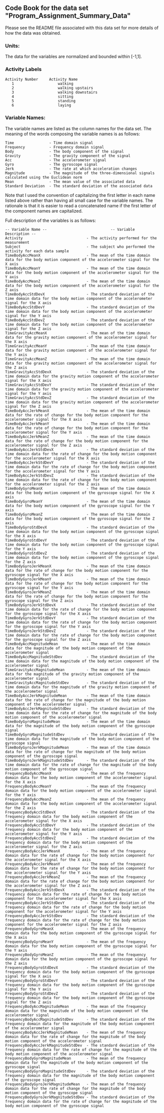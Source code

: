 ## Code Book for the data set "Program_Assignment_Summary_Data"


Please see the README file associated with this data set for more details of how the data was obtained.

### Units:
The data for the variables are normalized and bounded within [-1,1].

### Activity Labels
    Activity Number     Activity Name
       1	                walking
       2	                walking upstairs
       3                	walking downstairs
       4	                sitting
       5	                standing
       6	                laying


### Variable Names:
The variable names are listed as the column names for the data set.  The meaning of the words composing the variable names is as follows:

    Time                - Time domain signal
    Frequency           - Frequency domain signal
    Body                - The body component of the signal
    Gravity             - The gravity component of the signal
    Acc                 - The accelerometer signal
    Gyro                - The gyroscope signal
    Jerk                - The rate at which acceleration changes
    Magnitude           - The magnitude of the three-dimensional signals calculated using the Euclidean norm
    Mean                - The mean value of the associated data
    Standard Deviation  - The standard deviation of the associated data


Note that I used the convention of capitalizing the first letter in each name listed above rather than having all small case for the variable names.  The rationale is that it is easier to read a concatenated name if the first letter of the component names are capitalized.

Full description of the variables is as follows:

    -- Variable Name --                             -- Variable Description --
    Activity                             - The activity performed for the measurement
    Subject                              - The subject who performed the activity for each data sample
    TimeBodyAccMeanX                     - The mean of the time domain data for the body motion component of the accelerometer signal for the X axis
    TimeBodyAccMeanY                     - The mean of the time domain data for the body motion component of the accelerometer signal for the Y axis
    TimeBodyAccMeanZ                     - The mean of the time domain data for the body motion component of the accelerometer signal for the Z axis
    TimeBodyAccStdDevX                   - The standard deviation of the time domain data for the body motion component of the accelerometer signal for the X axis
    TimeBodyAccStdDevY                   - The standard deviation of the time domain data for the body motion component of the accelerometer signal for the Y axis
    TimeBodyAccStdDevZ                   - The standard deviation of the time domain data for the body motion component of the accelerometer signal for the Z axis
    TimeGravityAccMeanX                  - The mean of the time domain data for the gravity motion component of the accelerometer signal for the X axis
    TimeGravityAccMeanY                  - The mean of the time domain data for the gravity motion component of the accelerometer signal for the Y axis
    TimeGravityAccMeanZ                  - The mean of the time domain data for the gravity motion component of the accelerometer signal for the Z axis
    TimeGravityAccStdDevX                - The standard deviation of the time domain data for the gravity motion component of the accelerometer signal for the X axis
    TimeGravityAccStdDevY                - The standard deviation of the time domain data for the gravity motion component of the accelerometer signal for the Y axis
    TimeGravityAccStdDevZ                - The standard deviation of the time domain data for the gravity motion component of the accelerometer signal for the Z axis
    TimeBodyAccJerkMeanX                 - The mean of the time domain data for the rate of change for the body motion component for the accelerometer signal for the X axis
    TimeBodyAccJerkMeanY                 - The mean of the time domain data for the rate of change for the body motion component for the accelerometer signal for the Y axis
    TimeBodyAccJerkMeanZ                 - The mean of the time domain data for the rate of change for the body motion component for the accelerometer signal for the Z axis
    TimeBodyAccJerkStdDevX               - The standard deviation of the time domain data for the rate of change for the body motion component for the accelerometer signal for the X axis
    TimeBodyAccJerkStdDevY               - The standard deviation of the time domain data for the rate of change for the body motion component for the accelerometer signal for the Y axis
    TimeBodyAccJerkStdDevZ               - The standard deviation of the time domain data for the rate of change for the body motion component for the accelerometer signal for the Z axis
    TimeBodyGyroMeanX                    - The mean of the time domain data for the body motion component of the gyroscope signal for the X axis
    TimeBodyGyroMeanY                    - The mean of the time domain data for the body motion component of the gyroscope signal for the Y axis
    TimeBodyGyroMeanZ                    - The mean of the time domain data for the body motion component of the gyroscope signal for the Z axis
    TimeBodyGyroStdDevX                  - The standard deviation of the time domain data for the body motion component of the gyroscope signal for the X axis
    TimeBodyGyroStdDevY                  - The standard deviation of the time domain data for the body motion component of the gyroscope signal for the Y axis
    TimeBodyGyroStdDevZ                  - The standard deviation of the time domain data for the body motion component of the gyroscope signal for the Z axis
    TimeBodyGyroJerkMeanX                - The mean of the time domain data for the rate of change for the body motion component for the gyroscope signal for the X axis
    TimeBodyGyroJerkMeanY                - The mean of the time domain data for the rate of change for the body motion component for the gyroscope signal for the Y axis
    TimeBodyGyroJerkMeanZ                - The mean of the time domain data for the rate of change for the body motion component for the gyroscope signal for the Z axis
    TimeBodyGyroJerkStdDevX              - The standard deviation of the time domain data for the rate of change for the body motion component for the gyroscope signal for the X axis
    TimeBodyGyroJerkStdDevY              - The standard deviation of the time domain data for the rate of change for the body motion component for the gyroscope signal for the Y axis
    TimeBodyGyroJerkStdDevZ              - The standard deviation of the time domain data for the rate of change for the body motion component for the gyroscope signal for the Z axis
    TimeBodyAccMagnitudeMean             - The mean of the time domain data for the magnitude of the body motion component of the accelerometer signal
    TimeBodyAccMagnitudeStdDev           - The standard deviation of the time domain data for the magnitude of the body motion component of the accelerometer signal
    TimeGravityAccMagnitudeMean          - The mean of the time domain data for the magnitude of the gravity motion component of the accelerometer signal
    TimeGravityAccMagnitudeStdDev        - The standard deviation of the time domain data for the magnitude of the gravity motion component of the accelerometer signal
    TimeBodyAccJerkMagnitudeMean         - The mean of the time domain data for the rate of change for the magnitude of the body motion component of the accelerometer signal
    TimeBodyAccJerkMagnitudeStdDev       - The standard deviation of the time domain data for the rate of change for the magnitude of the body motion component of the accelerometer signal
    TimeBodyGyroMagnitudeMean            - The mean of the time domain data for the magnitude of the body motion component of the gyroscope signal
    TimeBodyGyroMagnitudeStdDev          - The standard deviation of the time domain data for the magnitude of the body motion component of the gyroscope signal
    TimeBodyGyroJerkMagnitudeMean        - The mean of the time domain data for the rate of change for the magnitude of the body motion component of the gyroscope signal
    TimeBodyGyroJerkMagnitudeStdDev      - The standard deviation of the time domain data for the rate of change for the magnitude of the body motion component of the gyroscope signal
    FrequencyBodyAccMeanX                - The mean of the frequency domain data for the body motion component of the accelerometer signal for the X axis
    FrequencyBodyAccMeanY                - The mean of the frequency domain data for the body motion component of the accelerometer signal for the Y axis
    FrequencyBodyAccMeanZ                - The mean of the frequency domain data for the body motion component of the accelerometer signal for the Z axis
    FrequencyBodyAccStdDevX              - The standard deviation of the frequency domain data for the body motion component of the accelerometer signal for the X axis
    FrequencyBodyAccStdDevY              - The standard deviation of the frequency domain data for the body motion component of the accelerometer signal for the Y axis
    FrequencyBodyAccStdDevZ              - The standard deviation of the frequency domain data for the body motion component of the accelerometer signal for the Z axis
    FrequencyBodyAccJerkMeanX            - The mean of the frequency domain data for the rate of change for the body motion component for the accelerometer signal for the X axis
    FrequencyBodyAccJerkMeanY            - The mean of the frequency domain data for the rate of change for the body motion component for the accelerometer signal for the Y axis
    FrequencyBodyAccJerkMeanZ            - The mean of the frequency domain data for the rate of change for the body motion component for the accelerometer signal for the Z axis
    FrequencyBodyAccJerkStdDevX          - The standard deviation of the frequency domain data for the rate of change for the body motion component for the accelerometer signal for the X axis
    FrequencyBodyAccJerkStdDevY          - The standard deviation of the frequency domain data for the rate of change for the body motion component for the accelerometer signal for the Y axis
    FrequencyBodyAccJerkStdDev           - The standard deviation of the frequency domain data for the rate of change for the body motion component for the accelerometer signal for the Z axis
    FrequencyBodyGyroMeanX               - The mean of the frequency domain data for the body motion component of the gyroscope signal for the X axis
    FrequencyBodyGyroMeanY               - The mean of the frequency domain data for the body motion component of the gyroscope signal for the Y axis
    FrequencyBodyGyroMeanZ               - The mean of the frequency domain data for the body motion component of the gyroscope signal for the Z axis
    FrequencyBodyGyroStdDevX             - The standard deviation of the frequency domain data for the body motion component of the gyroscope signal for the X axis
    FrequencyBodyGyroStdDevY             - The standard deviation of the frequency domain data for the body motion component of the gyroscope signal for the Y axis
    FrequencyBodyGyroStdDevZ             - The standard deviation of the frequency domain data for the body motion component of the gyroscope signal for the Z axis
    FrequencyBodyAccMagnitudeMean        - The mean of the frequency domain data for the magnitude of the body motion component of the accelerometer signal
    FrequencyBodyAccMagnitudeStdDev      - The standard deviation of the frequency domain data for the magnitude of the body motion component of the accelerometer signal
    FrequencyBodyAccJerkMagnitudeMean    - The mean of the frequency domain data for the rate of change for the magnitude of the body motion component of the accelerometer signal
    FrequencyBodyAccJerkMagnitudeStdDev  - The standard deviation of the frequency domain data for the rate of change for the magnitude of the body motion component of the accelerometer signal
    FrequencyBodyGyroMagnitudeMean       - The mean of the frequency domain data for the magnitude of the body motion component of the gyroscope signal
    FrequencyBodyGyroMagnitudeStdDev     - The standard deviation of the frequency domain data for the magnitude of the body motion component of the gyroscope signal
    FrequencyBodyGyroJerkMagnitudeMean   - The mean of the frequency domain data for the rate of change for the magnitude of the body motion component of the gyroscope signal
    FrequencyBodyGyroJerkMagnitudeStdDev - The standard deviation of the frequency domain data for the rate of change for the magnitude of the body motion component of the gyroscope signal


